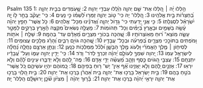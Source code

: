 Psalm 135
1: הַ֥לְלוּ יָ֨הּ ׀ הַֽ֭לְלוּ אֶת־ שֵׁ֣ם יְהוָ֑ה הֽ͏ַ֝לְלוּ עַבְדֵ֥י יְהוָֽה׃
2: שֶׁ֣֭עֹֽמְדִים בְּבֵ֣ית יְהוָ֑ה בְּ֝חַצְר֗וֹת בֵּ֣ית אֱלֹהֵֽינוּ׃
3: הַֽ֭לְלוּ־ יָהּ כִּי־ ט֣וֹב יְהוָ֑ה זַמְּר֥וּ לִ֝שְׁמ֗וֹ כִּ֣י נָעִֽים׃
4: כִּֽי־ יַעֲקֹ֗ב בָּחַ֣ר ל֣וֹ יָ֑הּ יִ֝שְׂרָאֵ֗ל לִסְגֻלָּתֽוֹ׃
5: כִּ֤י אֲנִ֣י יָ֭דַעְתִּי כִּי־ גָד֣וֹל יְהוָ֑ה וַ֝אֲדֹנֵ֗ינוּ מִכָּל־ אֱלֹהִֽים׃
6: כֹּ֤ל אֲשֶׁר־ חָפֵ֥ץ יְהוָ֗ה עָ֫שָׂ֥ה בַּשָּׁמַ֥יִם וּבָאָ֑רֶץ בַּ֝יַּמִּ֗ים וְכָל־ תְּהוֹמֽוֹת׃
7: מַֽעֲלֶ֣ה נְשִׂאִים֮ מִקְצֵ֪ה הָ֫אָ֥רֶץ בְּרָקִ֣ים לַמָּטָ֣ר עָשָׂ֑ה מֽוֹצֵא־ ר֝וּחַ מֵאֽוֹצְרוֹתָֽיו׃
8: שֶֽׁ֭הִכָּה בְּכוֹרֵ֣י מִצְרָ֑יִם מֵ֝אָדָ֗ם עַד־ בְּהֵמָֽה׃
9: שָׁלַ֤ח ׀ אֹת֣וֹת וּ֭מֹפְתִים בְּתוֹכֵ֣כִי מִצְרָ֑יִם בְּ֝פַרְעֹ֗ה וּבְכָל־ עֲבָדָֽיו׃
10: שֶֽׁ֭הִכָּה גּוֹיִ֣ם רַבִּ֑ים וְ֝הָרַ֗ג מְלָכִ֥ים עֲצוּמִֽים׃
11: לְסִיח֤וֹן ׀ מֶ֤לֶךְ הָאֱמֹרִ֗י וּ֭לְעוֹג מֶ֣לֶךְ הַבָּשָׁ֑ן וּ֝לְכֹ֗ל מַמְלְכ֥וֹת כְּנָֽעַן׃
12: וְנָתַ֣ן אַרְצָ֣ם נַחֲלָ֑ה נַ֝חֲלָ֗ה לְיִשְׂרָאֵ֥ל עַמּֽוֹ׃
13: יְ֭הוָה שִׁמְךָ֣ לְעוֹלָ֑ם יְ֝הוָ֗ה זִכְרְךָ֥ לְדֹר־ וָדֹֽר׃
14: כִּֽי־ יָדִ֣ין יְהוָ֣ה עַמּ֑וֹ וְעַל־ עֲ֝בָדָ֗יו יִתְנֶחָֽם׃
15: עֲצַבֵּ֣י הַ֭גּוֹיִם כֶּ֣סֶף וְזָהָ֑ב מַ֝עֲשֵׂ֗ה יְדֵ֣י אָדָֽם׃
16: פֶּֽה־ לָ֭הֶם וְלֹ֣א יְדַבֵּ֑רוּ עֵינַ֥יִם לָ֝הֶ֗ם וְלֹ֣א יִרְאֽוּ׃
17: אָזְנַ֣יִם לָ֭הֶם וְלֹ֣א יַאֲזִ֑ינוּ אַ֝֗ף אֵין־ יֶשׁ־ ר֥וּחַ בְּפִיהֶֽם׃
18: כְּ֭מוֹהֶם יִהְי֣וּ עֹשֵׂיהֶ֑ם כֹּ֭ל אֲשֶׁר־ בֹּטֵ֣חַ בָּהֶֽם׃
19: בֵּ֣ית יִ֭שְׂרָאֵל בָּרֲכ֣וּ אֶת־ יְהוָ֑ה בֵּ֥ית אַ֝הֲרֹ֗ן בָּרֲכ֥וּ אֶת־ יְהוָֽה׃
20: בֵּ֣ית הַ֭לֵּוִי בָּרֲכ֣וּ אֶת־ יְהוָ֑ה יִֽרְאֵ֥י יְ֝הוָ֗ה בָּרֲכ֥וּ אֶת־ יְהוָֽה׃
21: בָּ֘ר֤וּךְ יְהוָ֨ה ׀ מִצִּיּ֗וֹן שֹׁ֘כֵ֤ן יְֽרוּשָׁלִָ֗ם הַֽלְלוּ־ יָֽהּ׃